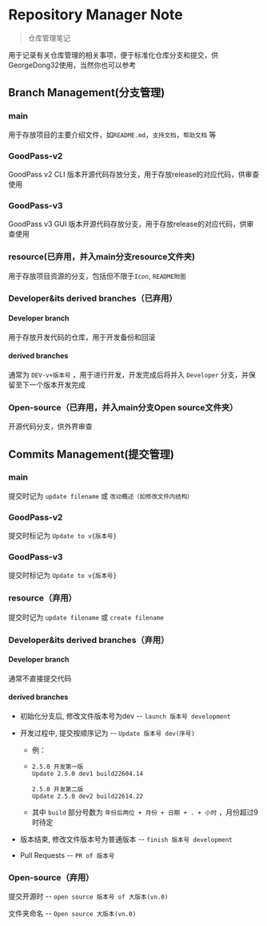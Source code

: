 # Repository Manager Note

> 仓库管理笔记

用于记录有关仓库管理的相关事项，便于标准化仓库分支和提交，供GeorgeDong32使用，当然你也可以参考

## Branch Management(分支管理)

### main

用于存放项目的主要介绍文件，如`README.md`，`支持文档`，`帮助文档` 等

### GoodPass-v2

GoodPass v2 CLI 版本开源代码存放分支，用于存放release的对应代码，供审查使用

### GoodPass-v3

GoodPass v3 GUI 版本开源代码存放分支，用于存放release的对应代码，供审查使用

### resource(已弃用，并入main分支resource文件夹)

用于存放项目资源的分支，包括但不限于`Icon`, `README附图`

### Developer&its derived branches（已弃用）

#### Developer branch

用于存放开发代码的仓库，用于开发备份和回滚

#### derived branches

通常为 `DEV-v+版本号` ，用于进行开发，开发完成后将并入 `Developer` 分支，并保留至下一个版本开发完成

### Open-source（已弃用，并入main分支Open source文件夹）

开源代码分支，供外界审查

## Commits Management(提交管理)

### main

提交时记为 `update filename` 或 `改动概述（如修改文件内结构） ` 

### GoodPass-v2

提交时标记为 `Update to v{版本号}`

### GoodPass-v3

提交时标记为 `Update to v{版本号}`

### resource（弃用）

提交时记为 `update filename` 或 `create filename` 

### Developer&its derived branches（弃用）

#### Developer branch

通常不直接提交代码

#### derived branches

* 初始化分支后, 修改文件版本号为dev -- `launch 版本号 development`
* 开发过程中, 提交按顺序记为 -- `Update 版本号 dev(序号)`

  * 例：
  * ```
    2.5.0 开发第一版
    Update 2.5.0 dev1 build22604.14
    
    2.5.0 开发第二版
    Update 2.5.0 dev2 build22614.22
    ```
  * 其中 `build` 部分号数为 `年份后两位 + 月份 + 日期 + . + 小时` ，月份超过9时待定

* 版本结束, 修改文件版本号为普通版本 -- `finish 版本号 development`
* Pull Requests -- `PR of 版本号`

### Open-source（弃用）

提交开源时 -- `open source 版本号 of 大版本(vn.0)`

文件夹命名 -- `Open source 大版本(vn.0)`
